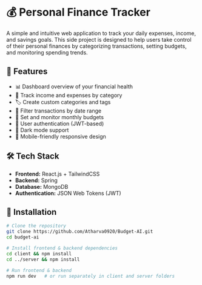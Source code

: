 # 💰 Personal Finance Tracker

A simple and intuitive web application to track your daily expenses, income, and savings goals. This side project is designed to help users take control of their personal finances by categorizing transactions, setting budgets, and monitoring spending trends.

## 🚀 Features

- 📊 Dashboard overview of your financial health
- 💸 Track income and expenses by category
- 🏷️ Create custom categories and tags
- 📅 Filter transactions by date range
- 🎯 Set and monitor monthly budgets
- 🔐 User authentication (JWT-based)
- 🌙 Dark mode support
- 📱 Mobile-friendly responsive design

## 🛠️ Tech Stack

- **Frontend:** React.js + TailwindCSS  
- **Backend:** Spring  
- **Database:** MongoDB  
- **Authentication:** JSON Web Tokens (JWT)  


## 🧪 Installation

```bash
# Clone the repository
git clone https://github.com/Atharva0920/Budget-AI.git
cd budget-ai

# Install frontend & backend dependencies
cd client && npm install
cd ../server && npm install

# Run frontend & backend
npm run dev   # or run separately in client and server folders

